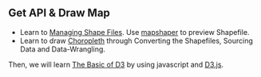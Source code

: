 ## Get API & Draw Map 

- Learn to [Managing Shape Files](https://github.com/zachpino/realtimespace/tree/master/week3). Use [mapshaper](http://mapshaper.org/) to preview Shapefile.
- Learn to draw [Choropleth](https://github.com/zachpino/realtimespace/tree/master/week4) through Converting the Shapefiles, Sourcing Data and Data-Wrangling. 

Then, we will learn [The Basic of D3](data.md) by using javascript and [D3.js](https://d3js.org/).

